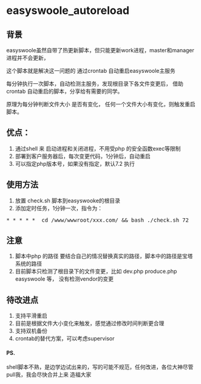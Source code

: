 # easyswoole_autoreload
## 背景
easyswoole虽然自带了热更新脚本，但只能更新work进程，master和manager进程并不会更新，

这个脚本就是解决这一问题的
通过crontab 自动重启easyswoole主服务

每分钟执行一次脚本，自动检测主服务，发现根目录下各文件变更后，
借助crontab 自动重启的脚本，分享给有需要的同学。

原理为每分钟判断文件大小 是否有变化，
任何一个文件大小有变化，则触发重启脚本。

## 优点：
1. 通过shell 来 启动进程和关闭进程，不用受php 的安全函数exec等限制
2. 部署到客户服务器后，每次变更代码，1分钟后，自动重启
3. 可以指定php版本号，如果没有指定，默认7.2 执行

## 使用方法
1. 放置 check.sh 脚本到easyswooke的根目录
2. 添加定时任务，1分钟一次，指令为： 
<pre>
* * * * *  cd /www/wwwroot/xxx.com/ && bash ./check.sh 72
</pre>


## 注意
1. 脚本中php 的路径 要结合自己的情况替换真实的路径，脚本中的路径是宝塔系统的路径
2. 目前脚本只检测了根目录下的文件变更，比如 dev.php produce.php easyswoole 等， 没有检测vendor的变更 



## 待改进点
1. 支持平滑重启
2. 目前是根据文件大小变化来触发，感觉通过修改时间判断更合理
3. 支持双机备份
4. crontab的替代方案，可以考虑supervisor


#### PS.
shell脚本不熟，是边学边试出来的，写的可能不规范，任何改进，各位大神尽管 pull我，我会尽快合并上来 造福大家
